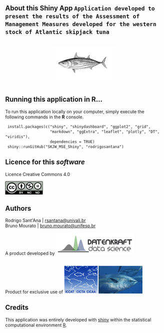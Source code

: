 ## About this Shiny App `Application developed to present the results of the Assessment of Management Measures developed for the western stock of Atlantic skipjack tuna`

<center>
<BR />
<img src="www/K_pelamis.png" width="200px" />
</center>
<BR />

## Running this application in R...

To run this application locally on your computer, simply execute
the following commands in the **R** console.

```{r} 
 install.packages(c("shiny", "shinydashboard", "ggplot2", "grid", 
                    "markdown", "ggExtra", "leaflet", "plotly", "DT", "viridis"), 
                    dependencies = TRUE)
 shiny::runGitHub("SKJW_MSE_Shiny", "rodrigosantana")
```

## Licence for this *software*

Licence Creative Commons 4.0

<a href="https://creativecommons.org/licenses/by-nc-nd/4.0/">
<img src="www/by-nc-nd.png" width="120px" />
</a>
<BR />

## Authors

Rodrigo Sant'Ana    | rsantana@univali.br  
Bruno Mourato       | bruno.mourato@unifesp.br  

A product developed by 
<a href="http://www.datenkraft.com.br">
<img src="www/logo_pt.png" width="250px" />
</a>
<BR /><BR />

Product for exclusive use of
<a href="https://iccat.int/">
<img src="www/logoICCAT.png" width="250px" />
</a>
<BR />

## Credits

This application was entirely developed with
[shiny](http://shiny.rstudio.com/) within the statistical computational environment [R](http://www.r-project.org/).